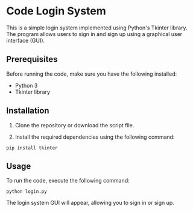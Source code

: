 # Code Login System

This is a simple login system implemented using Python's Tkinter library. The program allows users to sign in and sign up using a graphical user interface (GUI).

## Prerequisites

Before running the code, make sure you have the following installed:

- Python 3
- Tkinter library

## Installation

1. Clone the repository or download the script file.

2. Install the required dependencies using the following command:
```shell
pip install tkinter
```

## Usage

To run the code, execute the following command:
```shell
python login.py
```

The login system GUI will appear, allowing you to sign in or sign up.
